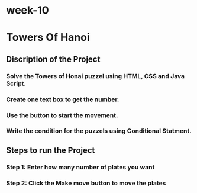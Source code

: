# week-10
# Towers Of Hanoi
## Discription of the Project
### Solve the Towers of Honai puzzel using HTML, CSS and Java Script.
### Create one text box to get the number.
### Use the button to start the movement.
### Write the condition for the puzzels using Conditional Statment.
## Steps to run the Project
### Step 1: Enter how many number of plates you want
### Step 2: Click the Make move button to move the plates
